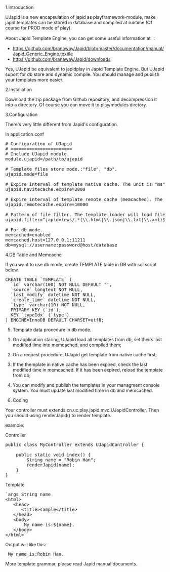 1.Introduction

UJapid is a new encapsulation of japid as playframework-module, make japid templates can be stored in database and compiled at runtime (Of course for PROD mode of play).

About Japid Template Engine, you can get some useful information at ：
* https://github.com/branaway/Japid/blob/master/documentation/manual/Japid_Generic_Engine.textile 
* https://github.com/branaway/Japid/downloads

Yes, UJapid be equivalent to japidplay in Japid Template Engine. But UJapid suport for db store and dynamic compile. You should manage and publish your templates more easier.

2.Installation

Download the zip package from Github repository, and decompression it into a directory. Of course you can move it to play/modules dirctory. 

3.Configuration

There's very little different from Japid's configuration.

In application.conf
<pre>
# Configuration of UJapid
# =======================
# Include UJapid module.
module.ujapid=/path/to/ujapid

# Template files store mode.:"file", "db".
ujapid.mode=file

# Expire interval of template native cache. The unit is "ms". Default value is 180000. Used for all mode.
ujapid.navitecache.expire=2000

# Expire interval of template remote cache (memcached). The unit is "ms". Default value is 3600000. Used for db mode.
ujapid.remotecache.expire=10000

# Pattern of file filter. The template loader will load files by this pattern.  
ujapid.filter=^japidviews/.*(\\.html|\\.json|\\.txt|\\.xml)$

# For db mode.
memcached=enabled
memcached.host=127.0.0.1:11211
db=mysql://username:password@host/database
</pre>

4.DB Table and Memcache

If you want to use db mode, create TEMPLATE table in DB with sql script below. 
<pre>
CREATE TABLE `TEMPLATE` (
  `id` varchar(100) NOT NULL DEFAULT '',
  `source` longtext NOT NULL,
  `last_modify` datetime NOT NULL,
  `create_time` datetime NOT NULL,
  `type` varchar(10) NOT NULL,
  PRIMARY KEY (`id`),
  KEY `typeIdx` (`type`)
) ENGINE=InnoDB DEFAULT CHARSET=utf8;
</pre>

5. Template data procedure in db mode.

 1) On application staring, UJapid load all templates from db, set theirs last modified time into memcached, and compiled them;

 2) On a request procedure, UJapid get template from native cache first;

 3) If the themplate in native cache has been expired, check the last modified time in memcached. If it has been expired, reload the template from db;
 
 4) You can modify and publish the templates in your managment console system. You must update last modified time in db and memcached.

6. Coding

Your controller must extends cn.uc.play.japid.mvc.UJapidController. Then you should using renderJapid() to render template.

example:

Controller
<pre>
public class MyController extends UJapidController {

	public static void index() {
		String name = "Robin Han";
		renderJapid(name);
	}
}
</pre>

Template
<pre>
`args String name	
&lt;html&gt;
   &lt;head&gt;
   	  &lt;title>sample&lt;/title&gt;
   &lt;/head&gt;
   &lt;body&gt;
   	   My name is:${name}.
   &lt;/body&gt;
&lt;/html&gt;
</pre>

Output will like this:
<pre>
 My name is:Robin Han.
</pre>

More template grammar, please read Japid manual documents.